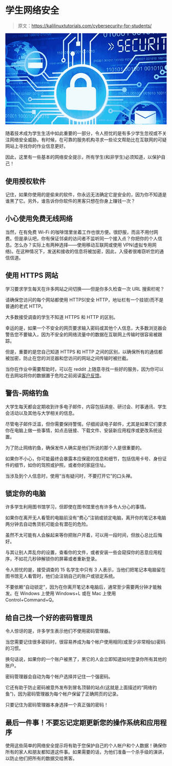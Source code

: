 # 学生网络安全

> 原文：<https://kalilinuxtutorials.com/cybersecurity-for-students/>

[![](img//351d65c5c79ba5b7d2a1f04c5402d600.png)](https://blogger.googleusercontent.com/img/a/AVvXsEhMmOPqe2as12YE7WDpywarJIhnkOTkl6aQxi0MCQyeCiajUAQzbzDF3Po-Dk2l7c-cab2Ba5pG08YpHSOeMOfxlbHcfCNLWJyD4FNFnvx8XApMWdHvVu3qhN588fBsPG5lhvksERw1mR2NomuZUypPGb6E6zwK2gmCQeX3vYY1Ldn7eAjUsmVsqaJcmA=s16000)

随着技术成为学生生活中如此重要的一部分，令人担忧的是有多少学生忽视或不关注网络安全威胁。有时候，在可靠的服务机构寻求一些论文帮助比在互联网的可疑网站上寻找你的作业信息更好。

因此，这里有一些基本的网络安全提示，所有学生(和非学生)必须知道，以保护自己！

## **使用授权软件**

记住，如果你使用的是偷来的软件，你永远无法确定它是安全的，因为你不知道是谁黑了它。另外，谁告诉你你软件的黑客只想在你身上赚钱一次？

## 小心使用免费无线网络

当然，在有免费 Wi-Fi 的咖啡馆里坐着工作也很方便。很舒服，而且不用付网费。但是承认吧，你有保证邻桌的访问者不监听同一个接入点？你把你的个人信息。怎么办？实际上有两种选择——使用移动互联网或使用 VPN(虚拟专用网络)。在这种情况下，发送和接收的信息将被加密，因此，入侵者很难窃听您的通信信道。

## **使用 HTTPS 网站**

学习要求学生每天在许多网站之间切换——但是你多久检查一次 URL 搜索栏呢？

请确保您访问的每个网站都使用 HTTPS(安全 HTTP，地址栏有一个挂锁)而不是普通的老式 HTTP。

大多数接受调查的学生不知道 HTTPS 和 HTTP 的区别。

幸运的是，如果一个不安全的网页要求输入密码或其他个人信息，大多数浏览器会警告您不要输入，因为不安全的网络流量中的数据在互联网上传输时很容易被跟踪。

但是，重要的是您自己知道 HTTPS 和 HTTP 之间的区别，以确保所有的通信都被加密，防止在您的浏览器和您访问的网站之间传输时被拦截。

当你在作业中需要帮助时，可以在 reddit 上随意寻找一些好的服务，因为你可以在去网站将你的数据置于危险之前阅读[客户反馈](https://www.reddit.com/r/CertifiedWriters/comments/qmgel7/best_essay_writing_services_reddit/)。

## **警告-网络钓鱼**

大学生每天都会定期收到许多电子邮件，内容包括讲座、研讨会、时事通讯、学生会活动以及其他与大学相关的信息。

尽管电子邮件泛滥，但你需要保持警惕，仔细阅读电子邮件，尤其是如果它们要求你在电脑上做一些事情，如点击链接、下载文件、安装新应用程序或更改系统设置。

为了防止网络钓鱼，确保发件人确实是他们所说的那个人是很重要的。

如果你不小心，你可能最终会暴露本应保密的信息和细节，包括信用卡号、身份证件的细节，如你的驾照或护照，或者你的家庭住址。

当涉及到个人信息时，使用“当有疑问时，不要打开它”的口头禅。

## **锁定你的电脑**

许多学生利用图书馆学习，但即使在图书馆里也有许多令人分心的事情。

如果你在离开无人看管的电脑前没有“费心”注销或锁定电脑，离开你的笔记本电脑两分钟去自动售货机可能会有潜在的危险。

虽然不太可能有人会躲起来等你把账户开着，可以用一段时间，但放心总比后悔好。

与其让别人弄乱你的设置，查看你的文件，或者安装一些会窥探你的恶意应用程序，不如花几秒钟解锁你的屏幕或者重新登录。

令人担忧的是，接受调查的 15 名学生中只有 3 人表示，当他们把笔记本电脑留在图书馆无人看管时，他们会注销自己的账户或锁定系统。

不要依赖“自动锁定”，因为在你离开笔记本电脑后，通常至少需要两分钟才能触发。在 Windows 上使用 Windows+L 或在 Mac 上使用 Control+Command+Q。

## **给自己找一个好的密码管理员**

令人惊讶的是，许多学生表示他们不使用密码管理器。

当您需要记住很多密码时，很容易养成为每个帐户使用相同(或至少非常相似)密码的习惯。

换句话说，如果你的一个账户被黑了，黑它的人会立即知道如何登录你所有其他的账户。

密码管理器会自动为每个帐户选择并记住一个强密码。

它还有助于防止密码被意外发布到冒名顶替的站点(这就是上面描述的“网络钓鱼”)，因为密码管理器为每个帐户保留了正确网页的记录。

只要记住为密码管理器本身选择一个真正强的密码！

## **最后一件事！不要忘记定期更新您的操作系统和应用程序**

使用这些简单的网络安全提示将有助于您保护自己的个人帐户和个人数据！确保你所有的家人和朋友都知道这件事。如果需要的话，为他们准备一个杀手级的演讲，以防止他们把所有的数据交给黑客。